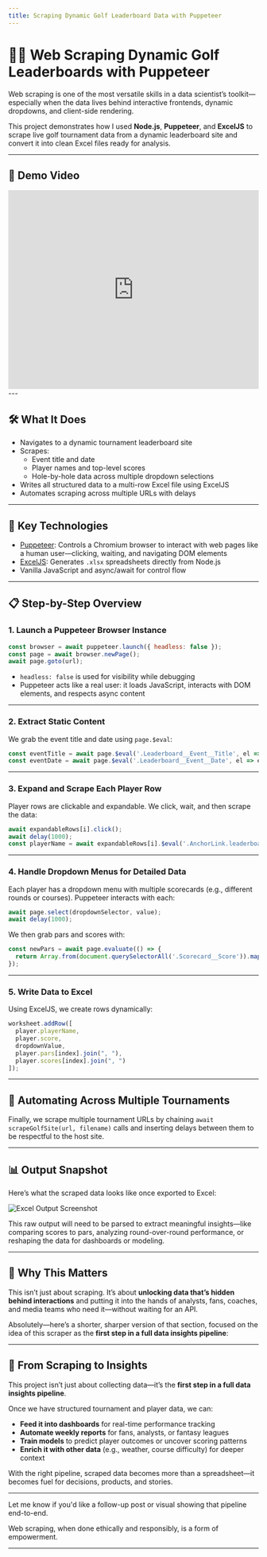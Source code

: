 ```yaml
---
title: Scraping Dynamic Golf Leaderboard Data with Puppeteer
---
```


# 🏌️‍♂️ Web Scraping Dynamic Golf Leaderboards with Puppeteer

Web scraping is one of the most versatile skills in a data scientist’s toolkit—especially when the data lives behind interactive frontends, dynamic dropdowns, and client-side rendering.

This project demonstrates how I used **Node.js**, **Puppeteer**, and **ExcelJS** to scrape live golf tournament data from a dynamic leaderboard site and convert it into clean Excel files ready for analysis.

---
## 🎥 Demo Video

<iframe width="100%" height="400" src="https://www.youtube.com/embed/_8_NDOIyDBo" frameborder="0" allowfullscreen></iframe>
---

## 🛠️ What It Does

- Navigates to a dynamic tournament leaderboard site
- Scrapes:
  - Event title and date
  - Player names and top-level scores
  - Hole-by-hole data across multiple dropdown selections
- Writes all structured data to a multi-row Excel file using ExcelJS
- Automates scraping across multiple URLs with delays

---

## 🧪 Key Technologies

- [Puppeteer](https://pptr.dev/): Controls a Chromium browser to interact with web pages like a human user—clicking, waiting, and navigating DOM elements
- [ExcelJS](https://github.com/exceljs/exceljs): Generates `.xlsx` spreadsheets directly from Node.js
- Vanilla JavaScript and async/await for control flow

---

## 📋 Step-by-Step Overview

### 1. Launch a Puppeteer Browser Instance

```js
const browser = await puppeteer.launch({ headless: false });
const page = await browser.newPage();
await page.goto(url);
````

* `headless: false` is used for visibility while debugging
* Puppeteer acts like a real user: it loads JavaScript, interacts with DOM elements, and respects async content

---

### 2. Extract Static Content

We grab the event title and date using `page.$eval`:

```js
const eventTitle = await page.$eval('.Leaderboard__Event__Title', el => el.innerText.trim());
const eventDate = await page.$eval('.Leaderboard__Event__Date', el => el.innerText.trim());
```

---

### 3. Expand and Scrape Each Player Row

Player rows are clickable and expandable. We click, wait, and then scrape the data:

```js
await expandableRows[i].click();
await delay(1000);
const playerName = await expandableRows[i].$eval('.AnchorLink.leaderboard_player_name', node => node.innerText.trim());
```

---

### 4. Handle Dropdown Menus for Detailed Data

Each player has a dropdown menu with multiple scorecards (e.g., different rounds or courses). Puppeteer interacts with each:

```js
await page.select(dropdownSelector, value);
await delay(1000);
```

We then grab pars and scores with:

```js
const newPars = await page.evaluate(() => {
  return Array.from(document.querySelectorAll('.Scorecard__Score')).map(span => span.innerText.trim());
});
```

---

### 5. Write Data to Excel

Using ExcelJS, we create rows dynamically:

```js
worksheet.addRow([
  player.playerName,
  player.score,
  dropdownValue,
  player.pars[index].join(", "),
  player.scores[index].join(", ")
]);
```

---

## 🔄 Automating Across Multiple Tournaments

Finally, we scrape multiple tournament URLs by chaining `await scrapeGolfSite(url, filename)` calls and inserting delays between them to be respectful to the host site.

---
## 📊 Output Snapshot

Here’s what the scraped data looks like once exported to Excel:


![Excel Output Screenshot](/web_scraping/output_golf.png)


This raw output will need to be parsed to extract meaningful insights—like comparing scores to pars, analyzing round-over-round performance, or reshaping the data for dashboards or modeling.

---
## 🚀 Why This Matters

This isn’t just about scraping. It’s about **unlocking data that’s hidden behind interactions** and putting it into the hands of analysts, fans, coaches, and media teams who need it—without waiting for an API.

Absolutely—here’s a shorter, sharper version of that section, focused on the idea of this scraper as the **first step in a full data insights pipeline**:

---

## 🔄 From Scraping to Insights

This project isn’t just about collecting data—it’s the **first step in a full data insights pipeline**.

Once we have structured tournament and player data, we can:

* **Feed it into dashboards** for real-time performance tracking
* **Automate weekly reports** for fans, analysts, or fantasy leagues
* **Train models** to predict player outcomes or uncover scoring patterns
* **Enrich it with other data** (e.g., weather, course difficulty) for deeper context

With the right pipeline, scraped data becomes more than a spreadsheet—it becomes fuel for decisions, products, and stories.

---

Let me know if you'd like a follow-up post or visual showing that pipeline end-to-end.


Web scraping, when done ethically and responsibly, is a form of empowerment.

---